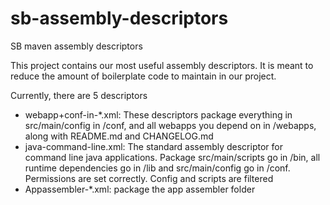 # sb-assembly-descriptors
SB maven assembly descriptors

This project contains our most useful assembly descriptors. It is meant to reduce the amount of boilerplate code to
maintain in our project.

Currently, there are 5 descriptors

 * webapp+conf-in-*.xml: These descriptors package everything in src/main/config in /conf, and all webapps you depend on
 in /webapps, along with README.md and CHANGELOG.md
 * java-command-line.xml: The standard assembly descriptor for command line java applications. Package src/main/scripts
 go in /bin, all runtime dependencies go in /lib and src/main/config go in /conf. Permissions are set correctly. Config and scripts
 are filtered
 * Appassembler-*.xml: package the app assembler folder